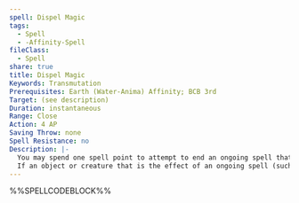 ```yaml
---
spell: Dispel Magic
tags:
  - Spell
  - -Affinity-Spell
fileClass:
  - Spell
share: true
title: Dispel Magic
Keywords: Transmutation
Prerequisites: Earth (Water-Anima) Affinity; BCB 3rd
Target: (see description)
Duration: instantaneous
Range: Close
Action: 4 AP
Saving Throw: none
Spell Resistance: no
Description: |-
  You may spend one spell point to attempt to end an ongoing spell that has been cast on a creature or object. Make a dispel check (1d20+SPB); you may target a specific effect if you have identified it, otherwise the effect with the highest BCB on the target is automatically targeted. Compare your dispel result against the spell (1d20 + the SPB of the spell). If successful, that spell ends. If not, compare that same result to the spell with the next highest BCB, repeating until you have dispelled one spell affecting the target, or you have failed to dispel every spell. Use the same d20 roll for each spell effect you compare against rather than rerolling each time.
  If an object or creature that is the effect of an ongoing spell (such as a creature summoned by summon companion) is in the area, apply the dispel check to end the spell that conjured that object or creature (returning it whence it came) in addition to attempting to dispel one spell targeting the creature or object. You may also target a single spell affecting an area such as grasping vines or black tentacles to attempt to end the effect. 
---
```

%%SPELLCODEBLOCK%%